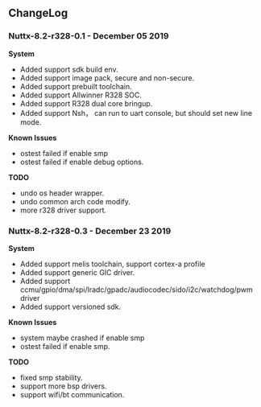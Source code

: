 ## ChangeLog

### Nuttx-8.2-r328-0.1 - December 05 2019
**System**
- Added support sdk build env.
- Added support image pack, secure and non-secure.
- Added support prebuilt toolchain.
- Added support Allwinner R328 SOC.
- Added support R328 dual core bringup.
- Added support Nsh， can run to uart console, but should set new line mode.

**Known Issues**
- ostest failed if enable smp
- ostest failed if enable debug options.

**TODO**
- undo os header wrapper.
- undo common arch code modify.
- more r328 driver support.

### Nuttx-8.2-r328-0.3 - December 23 2019
**System**
- Added support melis toolchain, support cortex-a profile
- Added support generic GIC driver.
- Added support ccmu/gpio/dma/spi/lradc/gpadc/audiocodec/sido/i2c/watchdog/pwm driver
- Added support versioned sdk.

**Known Issues**
- system maybe crashed if enable smp
- ostest failed if enable smp.

**TODO**
- fixed smp stability.
- support more bsp drivers.
- support wifi/bt communication.

